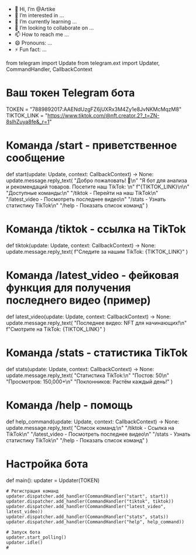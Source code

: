 - 👋 Hi, I’m @Artike
- 👀 I’m interested in ...
- 🌱 I’m currently learning ...
- 💞️ I’m looking to collaborate on ...
- 📫 How to reach me ...
- 😄 Pronouns: ...
- ⚡ Fun fact: ...

<!---
Artike/Artike is a ✨ special ✨ repository because its `README.md` (this file) appears on your GitHub profile.
You can click the Preview link to take a look at your changes.
--->
from telegram import Update
from telegram.ext import Updater, CommandHandler, CallbackContext

# Ваш токен Telegram бота
TOKEN = "7889892017:AAENdUzgFZ6jUXRx3M4Zy1e8JvNKMcMqzM8"
TIKTOK_LINK = "https://www.tiktok.com/@nft.creator.2?_t=ZN-8slhZuya8fe&_r=1"

# Команда /start - приветственное сообщение
def start(update: Update, context: CallbackContext) -> None:
    update.message.reply_text(
        "Добро пожаловать! 🚀\n"
        "Я бот для анализа и рекомендаций товаров. Посетите наш TikTok: \n"
        f"{TIKTOK_LINK}\n\n"
        "Доступные команды:\n"
        "/tiktok - Перейти на наш TikTok\n"
        "/latest_video - Посмотреть последнее видео\n"
        "/stats - Узнать статистику TikTok\n"
        "/help - Показать список команд"
    )

# Команда /tiktok - ссылка на TikTok
def tiktok(update: Update, context: CallbackContext) -> None:
    update.message.reply_text(
        f"Следите за нашим TikTok: {TIKTOK_LINK}"
    )

# Команда /latest_video - фейковая функция для получения последнего видео (пример)
def latest_video(update: Update, context: CallbackContext) -> None:
    update.message.reply_text(
        "Последнее видео: NFT для начинающих!\n"
        f"Смотрите на TikTok: {TIKTOK_LINK}"
    )

# Команда /stats - статистика TikTok
def stats(update: Update, context: CallbackContext) -> None:
    update.message.reply_text(
        "Статистика TikTok:\n"
        "Постов: 50\n"
        "Просмотров: 150,000+\n"
        "Поклонников: Растём каждый день!"
    )

# Команда /help - помощь
def help_command(update: Update, context: CallbackContext) -> None:
    update.message.reply_text(
        "Список команд:\n"
        "/tiktok - Ссылка на TikTok\n"
        "/latest_video - Посмотреть последнее видео\n"
        "/stats - Узнать статистику TikTok\n"
        "/help - Показать список команд"
    )

# Настройка бота
def main():
    updater = Updater(TOKEN)

    # Регистрация команд
    updater.dispatcher.add_handler(CommandHandler("start", start))
    updater.dispatcher.add_handler(CommandHandler("tiktok", tiktok))
    updater.dispatcher.add_handler(CommandHandler("latest_video", latest_video))
    updater.dispatcher.add_handler(CommandHandler("stats", stats))
    updater.dispatcher.add_handler(CommandHandler("help", help_command))

    # Запуск бота
    updater.start_polling()
    updater.idle()
    #
